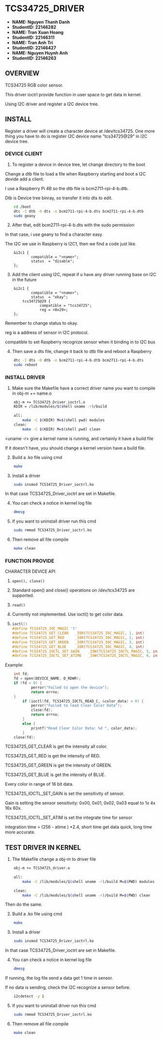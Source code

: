 # TCS34725_DRIVER

- **NAME: Nguyen Thanh Danh**
- **StudentID: 22146282**
- **NAME: Tran Xuan Hoang**
- **StudentID: 22146311**
- **NAME: Tran Anh Tri**
- **StudentID: 22146427**
- **NAME: Nguyen Huynh Anh**
- **StudentID: 22146263**

## OVERVIEW
TCS34725 RGB color sensor.

This driver ioctrl provide function in user space to get data in kernel.  

Using I2C driver and register a I2C device tree. 

## INSTALL

Register a driver will create a character device at /dev/tcs34725.
One more thing you have to do is register I2C device name "tcs34725@29" in I2C device tree.
### DEVICE CLIENT
1. To register a device in device tree, let change directory to the boot

Change a dtb file to load a file when Raspberry starting and boot a I2C devide add a client.

I use a Raspberry Pi 4B so the dtb file is bcm2711-rpi-4-b.dtb.

Dtb is Device tree binray, so transfer it into dts to edit.
```bash
	cd /boot
	dtc -I dtb -O dts -o bcm2711-rpi-4-b.dts bcm2711-rpi-4-b.dtb
	sudo geany	
```
2. After that, edit bcm2711-rpi-4-b.dts with the sudo permission

In that case, i use geany to find a character easy.

The I2C we use in Raspberry is I2C1, then we find a code just like. 
```dts
	&i2c1 {
        	compatible = "<name>";
        	status	= "disable";
	};
```
3. Add the client using I2C, repeat if u have any driver running base on I2C in the future
```dts
	&i2c1 {
        	compatible = "<name>";
        	status	= "okay";
		tcs34725@29 {
        		compatible = "tcs34725";
        		reg = <0x29>;
	};
```
Remember to change status to okay.

reg is a address of sensor in I2C protocol.

compatible to set Raspberry recognize sensor when it binding in to I2C bus

4. Then save a dts file, change it back to dtb file and reboot a Raspberry
```bash
	dtc -I dts -O dtb -o bcm2711-rpi-4-b.dtb bcm2711-rpi-4-b.dts
	sudo reboot
```
### INSTALL DRIVER
1. Make sure the Makefile have a correct driver name you want to compile in obj-m += name.o

```bash
	obj-m += TCS34725_Driver_ioctrl.o
	KDIR = /lib/modules/$(shell uname -r)/build
	
	all:
		make -C $(KDIR) M=$(shell pwd) modules
	clean: 
		make -C $(KDIR) M=$(shell pwd) clean
```

<uname -r> give a kernel name is running, and certainly it have a build file

If it doesn't have, you should change a kernel version have a build file.

2. Build a .ko file using cmd
```bash
	make
```

3. Install a driver
```bash
	sudo insmod TCS34725_Driver_ioctrl.ko
```
In that case TCS34725_Driver_ioctrl are set in Makefile.

4. You can check a notice in kernel log file
```bash
	dmesg
```
5. If you want to uninstall driver run this cmd
```bash
	sudo rmmod TCS34725_Driver_ioctrl.ko
```
6. Then remove all file compile
```bash
	make clean
```
### FUNCTION PROVIDE
CHARACTER DEVICE API
1. ```open(), close()```
2. 
   Standard open() and close() operations on /dev/tcs34725 are supported.

3. ```read()```
4. 
   Currently not implemented. Use ioctl() to get color data.

5. ```c
   ioctl()
   #define TCS34725_IOC_MAGIC 't'
   #define TCS34725_GET_CLEAR   _IOR(TCS34725_IOC_MAGIC, 1, int)
   #define TCS34725_GET_RED     _IOR(TCS34725_IOC_MAGIC, 2, int)
   #define TCS34725_GET_GREEN   _IOR(TCS34725_IOC_MAGIC, 3, int)
   #define TCS34725_GET_BLUE    _IOR(TCS34725_IOC_MAGIC, 4, int)
   #define TCS34725_IOCTL_SET_GAIN    _IOW(TCS34725_IOCTL_MAGIC, 5, int)
   #define TCS34725_IOCTL_SET_ATIME   _IOW(TCS34725_IOCTL_MAGIC, 6, int)
   ```
Example:
```c
	int fd;
	fd = open(DEVICE_NAME, O_RDWR);
	if (fd < 0) {
        	perror("Failed to open the device");
        	return errno;
	}
       	if (ioctl(fd, TCS34725_IOCTL_READ_C, &color_data) < 0) {
        	perror("Failed to read Clear Color Data");    
        	close(fd);
        	return errno;
    	} 
    	else {
        	printf("Read Clear Color Data: %d ", color_data);
    	}
   	close(fd);
```
TCS34725_GET_CLEAR is get the intensity all color. 

TCS34725_GET_RED is get the intensity of RED.

TCS34725_GET_GREEN is get the intensity of GREEN.

TCS34725_GET_BLUE is get the intensity of BLUE.

Every color in range of 16 bit data.

TCS34725_IOCTL_SET_GAIN is set the sensitivity of sensor.

Gain is setting the sensor sensitivity:  0x00, 0x01, 0x02, 0x03 equal to 1x 4x 16x 60x.

TCS34725_IOCTL_SET_ATIM is set the integrate time for sensor

integration time = (256 - atime ) *2.4, short time get data quick, long time more accurate.

## TEST DRIVER IN KERNEL
1. The Makefile change a obj-m to driver file
```bash
	obj-m += TCS34725_driver.o
	
	all:
		make -C /lib/modules/$(shell uname -r)/build M=$(PWD) modules
	
	clean:
		make -C /lib/modules/$(shell uname -r)/build M=$(PWD) clean
```
Then do the same.

2. Build a .ko file using cmd
```bash
	make
```
3. Install a driver
```bash
	sudo insmod TCS34725_Driver_ioctrl.ko
```

In that case TCS34725_Driver_ioctrl are set in Makefile.

4. You can check a notice in kernel log file
```bash
	dmesg
```
If running, the log file send a data get 1 time in sensor.

If no data is sending, check the I2C recognize a sensor before.
```bash
	i2cdetect -y 1
```
5. If you want to uninstall driver run this cmd
```bash
	sudo rmmod TCS34725_Driver_ioctrl.ko
```
6. Then remove all file compile
```bash
	make clean
```
